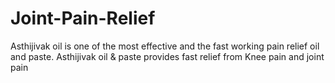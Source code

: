 # Joint-Pain-Relief
Asthijivak oil is one of the most effective and the fast working pain relief oil and paste. Asthijivak oil &amp; paste provides fast relief from Knee pain and joint pain
